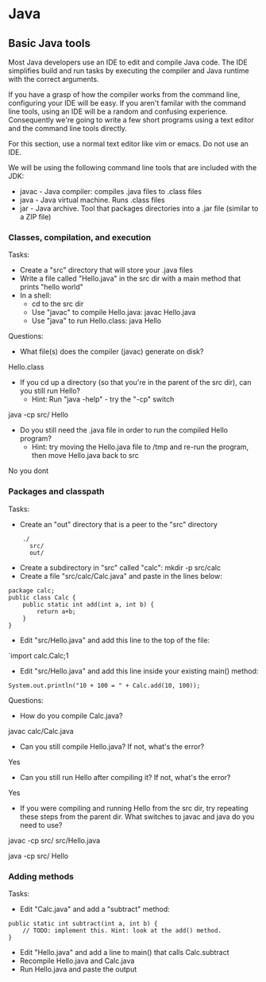 # Java

## Basic Java tools

Most Java developers use an IDE to edit and compile Java code.  The IDE simplifies
build and run tasks by executing the compiler and Java runtime with the correct
arguments.

If you have a grasp of how the compiler works from the command line, configuring
your IDE will be easy.  If you aren't familar with the command line tools, using an IDE
will be a random and confusing experience.  Consequently we're going to write a few
short programs using a text editor and the command line tools directly.

For this section, use a normal text editor like vim or emacs.  Do not use an IDE.

We will be using the following command line tools that are included with the JDK:

* javac - Java compiler: compiles .java files to .class files
* java - Java virtual machine. Runs .class files
* jar - Java archive. Tool that packages directories into a .jar file (similar to a ZIP file)

### Classes, compilation, and execution

Tasks:

* Create a "src" directory that will store your .java files
* Write a file called "Hello.java" in the src dir with a main method that prints "hello world"
* In a shell:
  * cd to the src dir
  * Use "javac" to compile Hello.java:  javac Hello.java
  * Use "java" to run Hello.class: java Hello

Questions:

* What file(s) does the compiler (javac) generate on disk?

Hello.class

* If you cd up a directory (so that you're in the parent of the src dir), can you still run Hello?
  * Hint: Run "java -help" - try the "-cp" switch

java -cp src/ Hello

* Do you still need the .java file in order to run the compiled Hello program?
  * Hint: try moving the Hello.java file to /tmp and re-run the program, then move Hello.java back to src

No you dont

### Packages and classpath

Tasks:

* Create an "out" directory that is a peer to the "src" directory

```
    ./
      src/
      out/
```

* Create a subdirectory in "src" called "calc":  mkdir -p src/calc
* Create a file "src/calc/Calc.java" and paste in the lines below:

```
package calc;
public class Calc {
    public static int add(int a, int b) {
        return a+b;
    }
}
```

* Edit "src/Hello.java" and add this line to the top of the file:

`import calc.Calc;1

* Edit "src/Hello.java" and add this line inside your existing main() method:

`System.out.println("10 + 100 = " + Calc.add(10, 100));`

Questions:

* How do you compile Calc.java?

javac calc/Calc.java

* Can you still compile Hello.java?  If not, what's the error?

Yes

* Can you still run Hello after compiling it?  If not, what's the error?

Yes

* If you were compiling and running Hello from the src dir, try repeating these
  steps from the parent dir.  What switches to javac and java do you need to use?

javac -cp src/ src/Hello.java

java -cp src/ Hello

### Adding methods

Tasks:

* Edit "Calc.java" and add a "subtract" method:

```
public static int subtract(int a, int b) {
    // TODO: implement this. Hint: look at the add() method.
}
```

* Edit "Hello.java" and add a line to main() that calls Calc.subtract
* Recompile Hello.java and Calc.java
* Run Hello.java and paste the output

